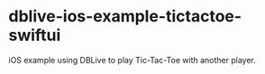 # dblive-ios-example-tictactoe-swiftui
iOS example using DBLive to play Tic-Tac-Toe with another player.
